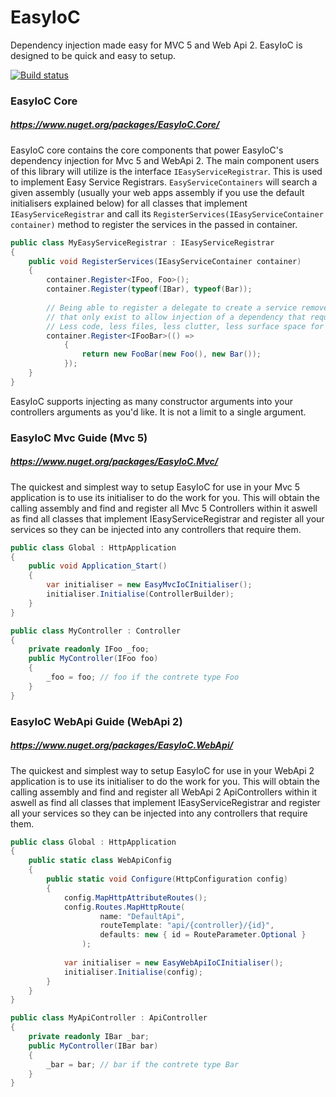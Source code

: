 # EasyIoC
Dependency injection made easy for MVC 5 and Web Api 2. EasyIoC is designed to be quick and easy to setup.

[![Build status](https://ci.appveyor.com/api/projects/status/nbcvn4d6la5rl6cd/branch/master?svg=true)](https://ci.appveyor.com/project/LeeCheneler/easyioc/branch/master)

### EasyIoC Core
##### https://www.nuget.org/packages/EasyIoC.Core/

EasyIoC core contains the core components that power EasyIoC's dependency injection for Mvc 5 and WebApi 2. The main component users of this library will utilize is the interface `IEasyServiceRegistrar`. This is used to implement Easy Service Registrars. `EasyServiceContainers` will search a given assembly (usually your web apps assembly if you use the default initialisers explained below) for all classes that implement `IEasyServiceRegistrar` and call its `RegisterServices(IEasyServiceContainer container)` method to register the services in the passed in container.

``` c#
public class MyEasyServiceRegistrar : IEasyServiceRegistrar
{
    public void RegisterServices(IEasyServiceContainer container)
    {
        container.Register<IFoo, Foo>();
        container.Register(typeof(IBar), typeof(Bar));
        
        // Being able to register a delegate to create a service removes the need for single line factory classes
        // that only exist to allow injection of a dependency that requires constructor args...
        // Less code, less files, less clutter, less surface space for bugs
        container.Register<IFooBar>(() => 
            { 
                return new FooBar(new Foo(), new Bar()); 
            });
    }
}
```

EasyIoC supports injecting as many constructor arguments into your controllers arguments as you'd like. It is not a limit to a single argument.


### EasyIoC Mvc Guide (Mvc 5)
##### https://www.nuget.org/packages/EasyIoC.Mvc/

The quickest and simplest way to setup EasyIoC for use in your Mvc 5 application is to use its initialiser to do the work for you. This will obtain the calling assembly and find and register all Mvc 5 Controllers within it aswell as find all classes that implement IEasyServiceRegistrar and register all your services so they can be injected into any controllers that require them.

``` c#
public class Global : HttpApplication
{
    public void Application_Start()
    {
        var initialiser = new EasyMvcIoCInitialiser();
        initialiser.Initialise(ControllerBuilder);
    }
}

public class MyController : Controller
{
    private readonly IFoo _foo;
    public MyController(IFoo foo)
    {
        _foo = foo; // foo if the contrete type Foo
    }
}
```


### EasyIoC WebApi Guide (WebApi 2)
##### https://www.nuget.org/packages/EasyIoC.WebApi/

The quickest and simplest way to setup EasyIoC for use in your WebApi 2 application is to use its initialiser to do the work for you. This will obtain the calling assembly and find and register all WebApi 2 ApiControllers within it aswell as find all classes that implement IEasyServiceRegistrar and register all your services so they can be injected into any controllers that require them.

``` c#
public class Global : HttpApplication
{
    public static class WebApiConfig
    {
        public static void Configure(HttpConfiguration config)
        {
            config.MapHttpAttributeRoutes();
            config.Routes.MapHttpRoute(
                    name: "DefaultApi",
                    routeTemplate: "api/{controller}/{id}",
                    defaults: new { id = RouteParameter.Optional }
                );
            
            var initialiser = new EasyWebApiIoCInitialiser();
            initialiser.Initialise(config);
        }
    }
}

public class MyApiController : ApiController
{
    private readonly IBar _bar;
    public MyController(IBar bar)
    {
        _bar = bar; // bar if the contrete type Bar
    }
}
```
